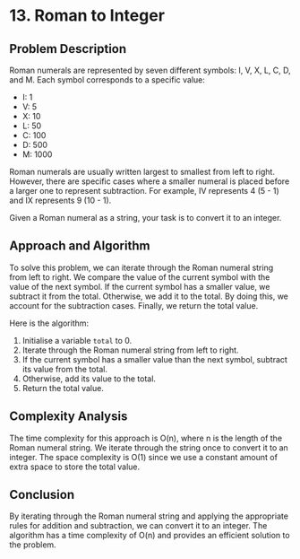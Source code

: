 # 13. Roman to Integer

## Problem Description

Roman numerals are represented by seven different symbols: I, V, X, L, C, D, and M. Each symbol corresponds to a specific value:

- I: 1
- V: 5
- X: 10
- L: 50
- C: 100
- D: 500
- M: 1000

Roman numerals are usually written largest to smallest from left to right. However, there are specific cases where a smaller numeral is placed before a larger one to represent subtraction. For example, IV represents 4 (5 - 1) and IX represents 9 (10 - 1).

Given a Roman numeral as a string, your task is to convert it to an integer.

## Approach and Algorithm

To solve this problem, we can iterate through the Roman numeral string from left to right. We compare the value of the current symbol with the value of the next symbol. If the current symbol has a smaller value, we subtract it from the total. Otherwise, we add it to the total. By doing this, we account for the subtraction cases. Finally, we return the total value.

Here is the algorithm:
1. Initialise a variable `total` to 0.
2. Iterate through the Roman numeral string from left to right.
3. If the current symbol has a smaller value than the next symbol, subtract its value from the total.
4. Otherwise, add its value to the total.
5. Return the total value.

## Complexity Analysis

The time complexity for this approach is O(n), where n is the length of the Roman numeral string. We iterate through the string once to convert it to an integer. The space complexity is O(1) since we use a constant amount of extra space to store the total value.

## Conclusion

By iterating through the Roman numeral string and applying the appropriate rules for addition and subtraction, we can convert it to an integer. The algorithm has a time complexity of O(n) and provides an efficient solution to the problem.

